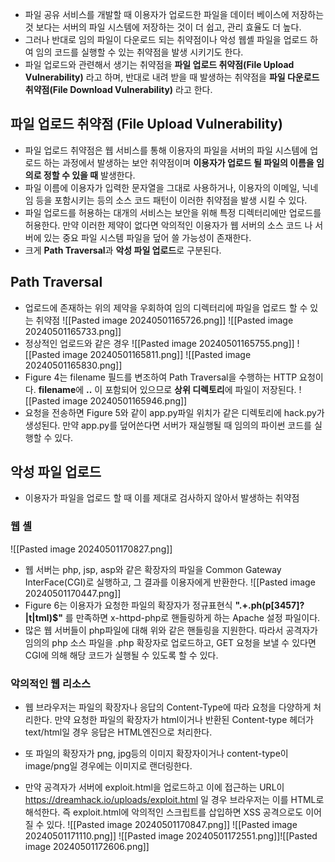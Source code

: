 - 파일 공유 서비스를 개발할 때 이용자가 업로드한 파일을 데이터 베이스에 저장하는 것 보다는 서버의 파일 시스템에 저장하는 것이 더 쉽고, 관리 효율도 더 높다.
- 그러나 반대로 임의 파일이 다운로드 되는 취약점이나 악성 웹셸 파일을 업로드 하여 임의 코드를 실행할 수 있는 취약점을 발생 시키기도 한다.
- 파일 업로드와 관련해서 생기는 취약점을 **파일 업로드 취약점(File Upload Vulnerability)** 라고 하며, 반대로 내려 받을 때 발생하는 취약점을 **파일 다운로드 취약점(File Download Vulnerability)** 라고 한다.

## 파일 업로드 취약점 (File Upload Vulnerability)
- 파일 업로드 취약점은 웹 서비스를 통해 이용자의 파일을 서버의 파일 시스템에 업로드 하는 과정에서 발생하는 보안 취약점이며 **이용자가 업로드 될 파일의 이름을 임의로 정할 수 있을 때** 발생한다.
- 파일 이름에 이용자가 입력한 문자열을 그대로 사용하거나, 이용자의 이메일, 닉네임 등을 포함시키는 등의 소스 코드 패턴이 이러한 취약점을 발생 시킬 수 있다.
- 파일 업로드를 허용하는 대개의 서비스는 보안을 위해 특정 디렉터리에만 업로드를 허용한다. 만약 이러한 제약이 없다면 악의적인 이용자가 웹 서버의 소스 코드 나 서버에 있는 중요 파일 시스템 파일을 덮어 쓸 가능성이 존재한다.
- 크게 **Path Traversal**과 **악성 파일 업로드**로 구분된다.

## Path Traversal
- 업로드에 존재하는 위의 제약을 우회하여 임의 디렉터리에 파일을 업로드 할 수 있는 취약점
![[Pasted image 20240501165726.png]]
![[Pasted image 20240501165733.png]]
- 정상적인 업로드와 같은 경우
![[Pasted image 20240501165755.png]]
![[Pasted image 20240501165811.png]]
![[Pasted image 20240501165830.png]]
- Figure 4는  filename 필드를 변조하여 Path Traversal을 수행하는 HTTP 요청이다. **filename**에 **..** 이 포함되어 있으므로 **상위 디렉토리**에 파일이 저장된다.
![[Pasted image 20240501165946.png]]
- 요청을 전송하면 Figure 5와 같이 app.py파일 위치가 같은 디렉토리에 hack.py가 생성된다. 만약 app.py를 덮어쓴다면 서버가 재실행될 때 임의의 파이썬 코드를 실행할 수 있다.

## 악성 파일 업로드
- 이용자가 파일을 업로드 할 때 이를 제대로 검사하지 않아서 발생하는 취약점

### 웹 셸

![[Pasted image 20240501170827.png]]
- 웹 서버는 php, jsp, asp와 같은 확장자의 파일을 Common Gateway InterFace(CGI)로 실행하고, 그 결과를 이용자에게 반환한다.
![[Pasted image 20240501170447.png]]
- Figure 6는 이용자가 요청한 파일의 확장자가 정규표현식 **".+\.ph(p[3457]?|t|tml)$"** 를 만족하면 x-httpd-php로 핸들링하게 하는 Apache 설정 파일이다.
- 많은 웹 서버들이 php파일에 대해 위와 같은 핸들링을 지원한다. 따라서 공격자가 임의의 php 소스 파일을 .php 확장자로 업로드하고, GET 요청을 보낼 수 있다면 CGI에 의해 해당 코드가 실행될 수 있도록 할 수 있다.

### 악의적인 웹 리소스

- 웹 브라우저는 파일의 확장자나 응답의 Content-Type에 따라 요청을 다양하게 처리한다. 만약 요청한 파일의 확장자가 html이거나 반환된 Content-type 헤더가 text/html일 경우 응답은 HTML엔진으로 처리한다.
- 또 파일의 확장자가 png, jpg등의 이미지 확장자이거나 content-type이 image/png일 경우에는 이미지로 랜더링한다.

- 만약 공격자가 서버에 exploit.html을 업로드하고 이에 접근하는 URL이 https://dreamhack.io/uploads/exploit.html 일 경우 브라우저는 이를 HTML로 해석한다. 즉 exploit.html에 악의적인 스크립트를 삽입하면 XSS 공격으로도 이어질 수 있다.
![[Pasted image 20240501170847.png]]
![[Pasted image 20240501171110.png]]
![[Pasted image 20240501172551.png]]![[Pasted image 20240501172606.png]]
